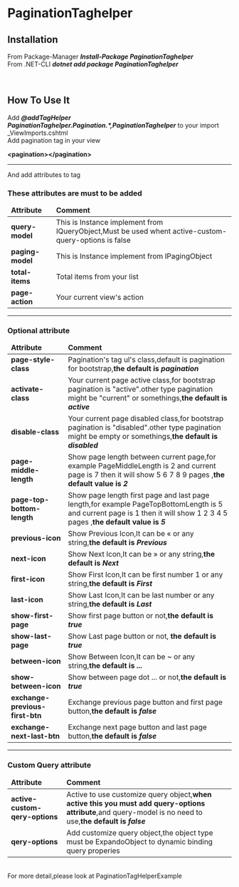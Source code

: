 # PaginationTaghelper


<h2>Installation</h3>

From Package-Manager <strong><em>Install-Package PaginationTaghelper</em></strong>
<br/>
From .NET-CLI <strong><em>dotnet add package PaginationTaghelper</em></strong>
<br/>

<br/>
<h2>How To Use It</h2>

Add <strong><em>@addTagHelper PaginationTaghelper.Pagination.*,PaginationTaghelper</em></strong> to your import _ViewImports.cshtml
<br/>
Add pagination tag in your view

<strong> \<pagination\>\</pagination\>
</strong>
<hr/>

And add attributes to tag

<h3>These attributes are must to be added</h3>
<table>
  <thead>
    <tr>
      <td><strong>Attribute</strong></td>
      <td><strong>Comment</strong></td>
    </tr>
  </thead>
  <tbody>
    <tr>
      <td><strong>query-model</strong></td>
      <td>This is Instance implement from IQueryObject,Must be used whent active-custom-query-options is false</td>
    </tr>
   <tr>
      <td><strong>paging-model</strong></td>
      <td>This is Instance implement from IPagingObject</td>
    </tr>
    <tr>
      <td><strong>total-items</strong></td>
      <td>Total items from your list </td>
    </tr>
    <tr>
      <td><strong>page-action</strong></td>
      <td>Your current view's action</td>
    </tr>
  </tbody>
</table>

<hr/>

<h3>Optional attribute</h3>

<table>
  <thead>
    <tr>
      <td><strong>Attribute</strong></td>
      <td><strong>Comment<strong></td>
    </tr>
  </thead>
  <tbody>
    <tr>
      <td><strong>page-style-class</strong></td>
      <td>Pagination's tag ul's class,default is pagination for bootstrap,<strong>the default is <em>pagination</em></strong></td>
    </tr>
    <tr>
      <td><strong>activate-class</strong></td>
      <td>Your current page active class,for bootstrap pagination is "active".other type pagination might be "current" or somethings,<strong>the default is <em>active</em></strong></td>
    </tr>
    <tr>
      <td><strong>disable-class</strong></td>
      <td>Your current page disabled class,for bootstrap pagination is "disabled".other type pagination might be empty or somethings,<strong>the default is <em>disabled</em></strong></td>
    </tr>
    <tr>
      <td><strong>page-middle-length</strong></td>
      <td>Show page length between current page,for example PageMiddleLength is 2 and current page is 7 then it will show 5 6 7 8 9 pages ,<strong>the default value is <em>2</em></strong></td>
    </tr>
    <tr>
      <td><strong>page-top-bottom-length</strong></td>
      <td>Show page length first page and last page length,for example PageTopBottomLength is 5 and current page is 1 then it will show 1 2 3 4 5 pages ,<strong>the default value is <em>5</em></strong></td>
    </tr>
    <tr>
      <td><strong>previous-icon</strong></td>
      <td>Show Previous Icon,It can be &laquo; or any string,<strong>the default is <em>Previous</em></strong></td>
    </tr>
    <tr>
      <td><strong>next-icon</strong></td>
      <td>Show Next Icon,It can be &raquo; or any string,<strong>the default is <em>Next</em></strong></td>
    </tr>
    <tr>
      <td><strong>first-icon</strong></td>
      <td>Show First Icon,It can be first number 1 or any string,<strong>the default is <em>First</em></strong></td>
    </tr>
    <tr>
      <td><strong>last-icon</strong></td>
      <td>Show Last Icon,It can be last number or any string,<strong>the default is <em>Last</em></strong></td>
    </tr>
    <tr>
      <td><strong>show-first-page</strong></td>
      <td>Show first page button or not,<strong>the default is <em>true</em></strong></td>
    </tr>
    <tr>
      <td><strong>show-last-page</strong></td>
      <td>Show Last page button or not,<strong> the default is <em>true</em></strong></td>
    </tr>
    <tr>
      <td><strong>between-icon</strong></td>
      <td>Show Between Icon,It can be ~ or any string,<strong>the default is <em>...</em></strong></td>
    </tr>
    <tr>
      <td><strong>show-between-icon</strong></td>
      <td>Show between page dot ... or not,<strong>the default is <em>true</em></strong></td>
    </tr>
    <tr>
      <td><strong>exchange-previous-first-btn</strong></td>
      <td>Exchange previous page button and first page button,<strong>the default is <em>false</em></strong></td>
    </tr>
    <tr>
      <td><strong>exchange-next-last-btn</strong></td>
      <td>Exchange next page button and last page button,<strong>the default is <em>false</em></strong></td>
    </tr>
  </tbody>
</table>

<hr/>

<h3>Custom Query attribute</h3>

<table>
  <thead>
    <tr>
      <td><strong>Attribute</strong></td>
      <td><strong>Comment</strong></td>
    </tr>
  </thead>
  <tbody>
    <tr>
      <td><strong>active-custom-qery-options</strong></td>
      <td>Active to use customize query object,<strong>when active this you must add query-options attribute</strong>,and query-model is no need to use,<strong>the default is <em>false</em></strong></td>
    </tr>
     <tr>
      <td><strong>qery-options</strong></td>
      <td>Add customize query object,the object type must be ExpandoObject to dynamic binding query properies</td>
    </tr>
  </tbody>
</table>
<br/>
For more detail,please look at PaginationTagHelperExample
